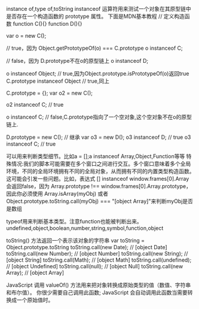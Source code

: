 instance of,type of,toString
instanceof 运算符用来测试一个对象在其原型链中是否存在一个构造函数的 prototype 属性。
下面是MDN基本教程
// 定义构造函数
function C(){}
function D(){}

var o = new C();

// true，因为 Object.getPrototypeOf(o) === C.prototype
o instanceof C;

// false，因为 D.prototype不在o的原型链上
o instanceof D;

o instanceof Object; // true,因为Object.prototype.isPrototypeOf(o)返回true
C.prototype instanceof Object // true,同上

C.prototype = {};
var o2 = new C();

o2 instanceof C; // true

o instanceof C; // false,C.prototype指向了一个空对象,这个空对象不在o的原型链上.

D.prototype = new C(); // 继承
var o3 = new D();
o3 instanceof D; // true
o3 instanceof C; // true

可以用来判断类型细节。比如a = [];a instanceof Array,Object,Function等等
特殊情况:我们的脚本可能需要在多个窗口之间进行交互。多个窗口意味着多个全局环境，不同的全局环境拥有不同的全局对象，从而拥有不同的内置类型构造函数。这可能会引发一些问题。比如，表达式 [] instanceof window.frames[0].Array 会返回false，因为 Array.prototype !== window.frames[0].Array.prototype，因此你必须使用 Array.isArray(myObj) 或者 Object.prototype.toString.call(myObj) === "[object Array]"来判断myObj是否是数组

typeof用来判断基本类型。注意function也能被判断出来。
undefined,object,boolean,number,string,symbol,function,object

toString() 方法返回一个表示该对象的字符串
var toString = Object.prototype.toString
toString.call(new Date); // [object Date]
toString.call(new Number); // [object Number]
toString.call(new String); // [object String]
toString.call(Math); // [object Math]
toString.call(undefined); // [object Undefined]
toString.call(null); // [object Null]
toString.call(new Array); // [object Array]

JavaScript 调用 valueOf() 方法用来把对象转换成原始类型的值（数值、字符串和布尔值）。 你很少需要自己调用此函数; JavaScript 会自动调用此函数当需要转换成一个原始值时。
